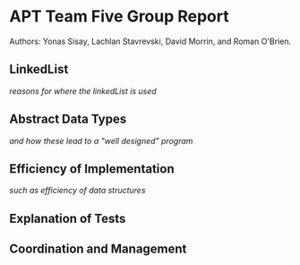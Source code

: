 # APT Team Five Group Report
Authors: Yonas Sisay, Lachlan Stavrevski, David Morrin, and Roman O'Brien.

## LinkedList
*reasons for where the linkedList is used*


## Abstract Data Types
*and how these lead to a "well designed" program*

## Efficiency of Implementation
*such as efficiency of data structures*

## Explanation of Tests

## Coordination and Management
